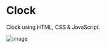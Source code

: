 # Clock
 Clock using HTML, CSS & JavaScript.
 
 ![image](https://github.com/Anmol-Gup/clock-in-js/assets/66009201/11ce8c81-4050-44fa-b534-a7c9e8e30a79)

